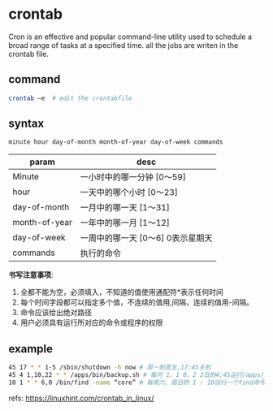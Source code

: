 # crontab

Cron is an effective and popular command-line utility used to schedule a broad range of tasks at a specified time. all the jobs are writen in the crontab file.


## command

```sh
crontab –e  # edit the crontabfile
```


## syntax
```sh
minute hour day-of-month month-of-year day-of-week commands
```

param|desc
--|--
Minute |一小时中的哪一分钟 [0～59]
hour |一天中的哪个小时 [0～23]
day-of-month |一月中的哪一天 [1～31]
month-of-year |一年中的哪一月 [1～12]
day-of-week |一周中的哪一天 [0～6] 0表示星期天
commands |执行的命令

**书写注意事项**:

1. 全都不能为空，必须填入，不知道的值使用通配符*表示任何时间
2. 每个时间字段都可以指定多个值，不连续的值用,间隔，连续的值用-间隔。
3. 命令应该给出绝对路径
4. 用户必须具有运行所对应的命令或程序的权限


## example
```sh
45 17 * * 1-5 /sbin/shutdown -h now # 周一到周五,17:45关机
45 4 1,10,22 * * /apps/bin/backup.sh # 每月 1、1 0、2 2日的4:45运行/apps/bin目录下的backup.sh
10 1 * * 6,0 /bin/find -name “core” # 每周六、周日的 1 : 10运行一个find命令
```


refs:
https://linuxhint.com/crontab_in_linux/